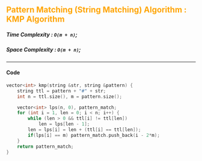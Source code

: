 <h2 style="color:orange;"> Pattern Matching (String Matching) Algorithm : KMP Algorithm </h2>

##### Time Complexity : `O(m + n)`;

##### Space Complexity : `O(m + n)`;

---

#### Code

```cpp
vector<int> kmp(string &str, string &pattern) {
    string ttl = pattern + "#" + str;
    int n = ttl.size(), m = pattern.size();

    vector<int> lps(n, 0), pattern_match;
    for (int i = 1, len = 0; i < n; i++) {
        while (len > 0 && ttl[i] != ttl[len])
            len = lps[len - 1];
        len = lps[i] = len + (ttl[i] == ttl[len]);
        if(lps[i] == m) pattern_match.push_back(i - 2*m);
    }
    return pattern_match;
}

```
